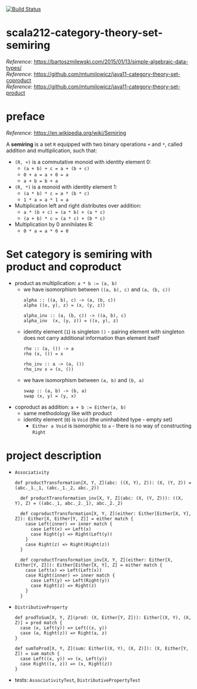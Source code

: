 [![Build Status](https://travis-ci.com/mtumilowicz/scala212-category-theory-set-semiring.svg?branch=master)](https://travis-ci.com/mtumilowicz/scala212-category-theory-set-semiring)

# scala212-category-theory-set-semiring
_Reference_: https://bartoszmilewski.com/2015/01/13/simple-algebraic-data-types/  
_Reference_: https://github.com/mtumilowicz/java11-category-theory-set-coproduct  
_Reference_: https://github.com/mtumilowicz/java11-category-theory-set-product

# preface
_Reference_: https://en.wikipedia.org/wiki/Semiring

A **semiring** is a set `R` equipped with two binary 
operations `+` and `*`, called addition and multiplication, 
such that:
* `(R, +)` is a commutative monoid with identity element 0:
    * `(a + b) + c = a + (b + c)`
    * `0 + a = a + 0 = a`
    * `a + b = b + a`
* `(R, *)` is a monoid with identity element 1:
    * `(a * b) * c = a * (b * c)`
    * `1 * a = a * 1 = a`
* Multiplication left and right distributes over addition:
    * `a * (b + c) = (a * b) + (a * c)`
    * `(a + b) * c = (a * c) + (b * c)`
* Multiplication by 0 annihilates R:
    * `0 * a = a * 0 = 0`

# Set category is semiring with product and coproduct
* product as multiplication: `a * b := (a, b)`
    * we have isomorphism between `((a, b), c)` and `(a, (b, c))`
        ```
        alpha :: ((a, b), c) -> (a, (b, c))
        alpha ((x, y), z) = (x, (y, z))
        
        alpha_inv :: (a, (b, c)) -> ((a, b), c)
        alpha_inv  (x, (y, z)) = ((x, y), z)
        ```
    * identity element (`1`) is singleton `()` - 
    pairing element with singleton does not carry additional
    information than element itself
        ```
        rho :: (a, ()) -> a
        rho (x, ()) = x
        
        rho_inv :: a -> (a, ())
        rho_inv x = (x, ())
        ```
    * we have isomorphism between `(a, b)` and `(b, a)`
        ```
        swap :: (a, b) -> (b, a)
        swap (x, y) = (y, x)
        ```
* coproduct as addition: `a + b := Either(a, b)`
    * same methodology like with product
    * identity element (`0`) is `Void` (the uninhabited type - 
    empty set)
        * `Either a Void` is isomorphic to `a` - there is no way 
        of constructing `Right`

# project description
* `Associativity`
    ```
    def productTransformation[X, Y, Z](abc: ((X, Y), Z)): (X, (Y, Z)) = (abc._1._1, (abc._1._2, abc._2))
    
      def productTransformation_inv[X, Y, Z](abc: (X, (Y, Z))): ((X, Y), Z) = ((abc._1, abc._2._1), abc._2._2)
    
      def coproductTransformation[X, Y, Z](either: Either[Either[X, Y], Z]): Either[X, Either[Y, Z]] = either match {
        case Left(inner) => inner match {
          case Left(x) => Left(x)
          case Right(y) => Right(Left(y))
        }
        case Right(z) => Right(Right(z))
      }
    
      def coproductTransformation_inv[X, Y, Z](either: Either[X, Either[Y, Z]]): Either[Either[X, Y], Z] = either match {
        case Left(x) => Left(Left(x))
        case Right(inner) => inner match {
          case Left(y) => Left(Right(y))
          case Right(z) => Right(z)
        }
      }
    ```
* `DistributiveProperty`
    ```
    def prodToSum[X, Y, Z](prod: (X, Either[Y, Z])): Either[(X, Y), (X, Z)] = prod match {
      case (x, Left(y)) => Left((x, y))
      case (a, Right(z)) => Right(a, z)
    }
    
    def sumToProd[X, Y, Z](sum: Either[(X, Y), (X, Z)]): (X, Either[Y, Z]) = sum match {
      case Left((x, y)) => (x, Left(y))
      case Right((x, z)) => (x, Right(z))
    }
    ```
* tests: `AssociativityTest`, `DistributivePropertyTest`